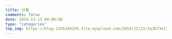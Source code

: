 ```yaml
---
title: 分类
comments: false
date: 2019-12-13 00:00:00
type: "categories"
top_img: https://blog-1256184194.file.myqcloud.com/2019/12/23/3a3b73e139f20.jpg
---
```

